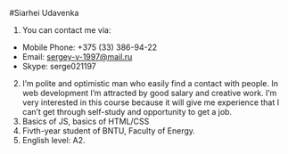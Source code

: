 #Siarhei Udavenka
1. You can contact me via:
* Mobile Phone: +375 (33) 386-94-22
* Email: sergey-v-1997@mail.ru
* Skype: serge021197
2. I’m polite and optimistic man who easily find a contact with people. In web development I’m attracted by good salary and creative work. I’m very interested in this course because it will give me experience that I can’t get through self-study and opportunity to get a job.
3. Basics of JS, basics of HTML/CSS
4. Fivth-year student of BNTU, Faculty of Energy.
5. English level: A2.
